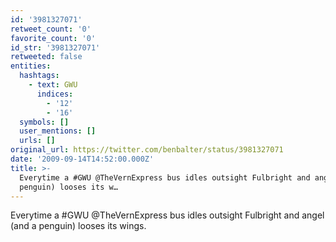 ```yaml
---
id: '3981327071'
retweet_count: '0'
favorite_count: '0'
id_str: '3981327071'
retweeted: false
entities:
  hashtags:
    - text: GWU
      indices:
        - '12'
        - '16'
  symbols: []
  user_mentions: []
  urls: []
original_url: https://twitter.com/benbalter/status/3981327071
date: '2009-09-14T14:52:00.000Z'
title: >-
  Everytime a #GWU @TheVernExpress bus idles outsight Fulbright and angel (and a
  penguin) looses its w…
---
```


Everytime a #GWU @TheVernExpress bus idles outsight Fulbright and angel (and a penguin) looses its wings.